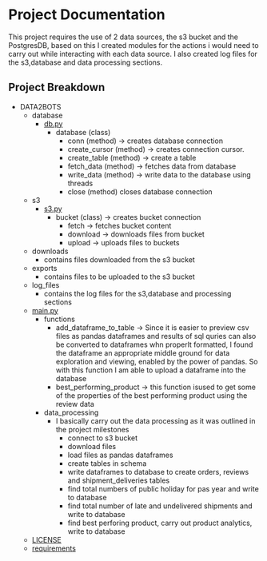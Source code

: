 # Project Documentation
This project requires the use of 2 data sources, the s3 bucket and the PostgresDB, based on
this I created modules for the actions i would need to carry out while interacting with each data source.
I also created log files for the s3,database and data processing sections.

## Project Breakdown
- DATA2BOTS
    - database
        - [db.py](database/db.py)
            - database (class)
                - conn (method) -> creates database connection
                - create_cursor (method) -> creates connection cursor.
                - create_table (method) -> create a table
                - fetch_data (method) -> fetches data from database
                - write_data (method) -> write data to the database using threads
                - close (method) closes database connection
    - s3
        - [s3.py](s3/s3.py)
            - bucket (class) -> creates bucket connection
                - fetch -> fetches bucket content
                - download -> downloads files from bucket
                - upload -> uploads files to buckets
    - downloads
        - contains files downloaded from the s3 bucket
    - exports
        - contains files to be uploaded to the s3 bucket
    - log_files
        - contains the log files for the s3,database and processing sections
    - [main.py](main.py)
        - functions
            - add_dataframe_to_table -> Since it is easier to preview csv files as pandas dataframes and results of
            sql quries can also be converted to dataframes whn properlt formatted, I found the dataframe an appropriate 
            middle ground for data exploration and viewing, enabled by the power of pandas. So with this function I am able 
            to upload a dataframe into the database
            - best_performing_product -> this function isused to get some of the properties of the best performing product
            using the review data
        - data_processing
            - I basically carry out the data processing as it was outlined in the project milestones
                - connect to s3 bucket
                - download files
                - load files as pandas dataframes
                - create tables in schema
                - write dataframes to database to create orders, reviews and shipment_deliveries tables
                - find total numbers of public holiday for pas year and write to database
                - find total number of late and undelivered shipments and write to database
                - find best perforing product, carry out product analytics, write to database
    - [LICENSE](LICENSE.md)
    - [requirements](requirements.txt)
